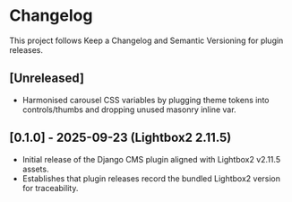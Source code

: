 # Changelog

This project follows Keep a Changelog and Semantic Versioning for plugin releases.

## [Unreleased]
- Harmonised carousel CSS variables by plugging theme tokens into controls/thumbs and dropping unused masonry inline var.

## [0.1.0] - 2025-09-23 (Lightbox2 2.11.5)
- Initial release of the Django CMS plugin aligned with Lightbox2 v2.11.5 assets.
- Establishes that plugin releases record the bundled Lightbox2 version for traceability.
